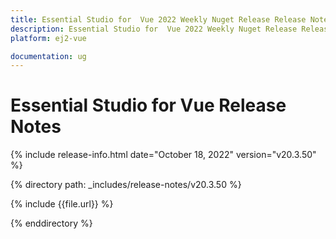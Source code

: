 ```yaml
---
title: Essential Studio for  Vue 2022 Weekly Nuget Release Release Notes  
description: Essential Studio for  Vue 2022 Weekly Nuget Release Release Notes  
platform: ej2-vue

documentation: ug
---
```


# Essential Studio for  Vue   Release Notes  

{% include release-info.html date="October 18, 2022"  version="v20.3.50" %} 

{% directory path: _includes/release-notes/v20.3.50 %}

{% include {{file.url}} %}

{% enddirectory %}